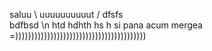 saluu \ uuuuuuuuuut /
dfsfs\
bdfbsd \n htd
hdhth
hs
h
si pana acum mergea =)))))))))))))))))))))))))))))))))))))))))
